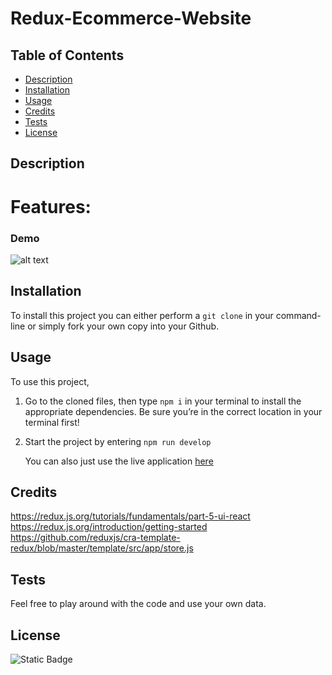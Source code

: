 # Redux-Ecommerce-Website

## Table of Contents

- [Description](#description)
- [Installation](#installation)
- [Usage](#usage)
- [Credits](#credits)
- [Tests](#tests)
- [License](#license)

## Description

# Features:

### Demo

![alt text](https://state-ecommerce-4.onrender.com/)

## Installation

To install this project you can either perform a `git clone` in your command-line or simply fork your own copy into your Github.

## Usage

To use this project,

1.  Go to the cloned files, then type `npm i` in your terminal to install the appropriate dependencies. Be sure you’re in the correct location in your terminal first!
2.  Start the project by entering `npm run develop`

    You can also just use the live application [here](https://state-ecommerce-4.onrender.com/)

## Credits

https://redux.js.org/tutorials/fundamentals/part-5-ui-react
https://redux.js.org/introduction/getting-started
https://github.com/reduxjs/cra-template-redux/blob/master/template/src/app/store.js

## Tests

Feel free to play around with the code and use your own data.

## License

![Static Badge](https://img.shields.io/badge/MIT-blue)
